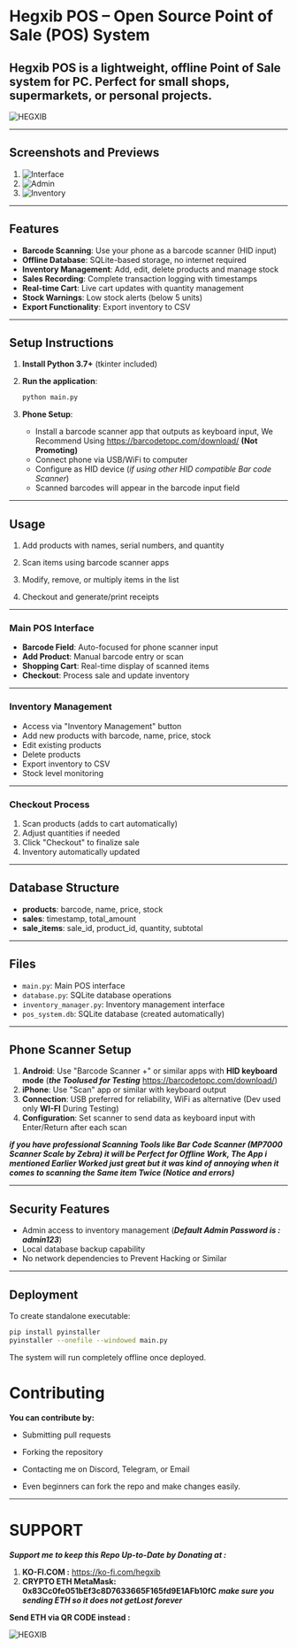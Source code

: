 # Hegxib POS – Open Source Point of Sale (POS) System

**Hegxib POS** is a lightweight, offline Point of Sale system for PC. Perfect for small shops, supermarkets, or personal projects.  
---

  ![HEGXIB](./Hegxib.transp.png)  
   
---

## Screenshots and Previews

1. ![Interface](./assets/screenshots/pos-interface-hex.png)  
2. ![Admin](./assets/screenshots/pos-admin-login-hex.png)  
3. ![Inventory](./assets/screenshots/pos-inventory-hex.png)  



---

## Features

- **Barcode Scanning**: Use your phone as a barcode scanner (HID input)
- **Offline Database**: SQLite-based storage, no internet required
- **Inventory Management**: Add, edit, delete products and manage stock
- **Sales Recording**: Complete transaction logging with timestamps
- **Real-time Cart**: Live cart updates with quantity management
- **Stock Warnings**: Low stock alerts (below 5 units)
- **Export Functionality**: Export inventory to CSV

---

## Setup Instructions

1. **Install Python 3.7+** (tkinter included)

2. **Run the application**:
   ```bash
   python main.py
   ```

3. **Phone Setup**:
   - Install a barcode scanner app that outputs as keyboard input, We Recommend Using https://barcodetopc.com/download/ **(Not Promoting)**
   - Connect phone via USB/WiFi to computer
   - Configure as HID device (_if using other HID compatible Bar code Scanner_)
   - Scanned barcodes will appear in the barcode input field

---

## Usage

1. Add products with names, serial numbers, and quantity

2. Scan items using barcode scanner apps

3. Modify, remove, or multiply items in the list

4. Checkout and generate/print receipts

---

### Main POS Interface
- **Barcode Field**: Auto-focused for phone scanner input
- **Add Product**: Manual barcode entry or scan
- **Shopping Cart**: Real-time display of scanned items
- **Checkout**: Process sale and update inventory

---

### Inventory Management
- Access via "Inventory Management" button
- Add new products with barcode, name, price, stock
- Edit existing products
- Delete products
- Export inventory to CSV
- Stock level monitoring

---

### Checkout Process
1. Scan products (adds to cart automatically)
2. Adjust quantities if needed
3. Click "Checkout" to finalize sale
4. Inventory automatically updated

---

## Database Structure

- **products**: barcode, name, price, stock
- **sales**: timestamp, total_amount
- **sale_items**: sale_id, product_id, quantity, subtotal

---

## Files

- `main.py`: Main POS interface
- `database.py`: SQLite database operations
- `inventory_manager.py`: Inventory management interface
- `pos_system.db`: SQLite database (created automatically)

---

## Phone Scanner Setup

1. **Android**: Use "Barcode Scanner +" or similar apps with **HID keyboard mode** (_**the Toolused for Testing**_ https://barcodetopc.com/download/)
2. **iPhone**: Use "Scan" app or similar with keyboard output 
3. **Connection**: USB preferred for reliability, WiFi as alternative (Dev used only **WI-FI** During Testing)
4. **Configuration**: Set scanner to send data as keyboard input with Enter/Return after each scan

**_if you have professional Scanning Tools like Bar Code Scanner (MP7000 Scanner Scale by Zebra) it will be Perfect for Offline Work, The App i mentioned Earlier Worked just great but it was kind of annoying when it comes to scanning the Same item Twice (Notice and errors)_**

---

## Security Features

- Admin access to inventory management (**_Default Admin Password is : admin123_**)
- Local database backup capability
- No network dependencies to Prevent Hacking or Similar
  
---

## Deployment

To create standalone executable:
```bash
pip install pyinstaller
pyinstaller --onefile --windowed main.py
```

The system will run completely offline once deployed.

# Contributing

**You can contribute by:**

- Submitting pull requests

- Forking the repository

- Contacting me on Discord, Telegram, or Email

- Even beginners can fork the repo and make changes easily.

---

# SUPPORT

_**Support me to keep this Repo Up-to-Date by Donating at :**_

1. **KO-FI.COM :** https://ko-fi.com/hegxib 
2. **CRYPTO ETH MetaMask: 0x83Cc0fe051bEf3c8D7633665F165fd9E1AFb10fC**
     **_make sure you sending ETH so it does not getLost forever_**

**Send ETH via QR CODE instead :**





![HEGXIB](./assets/crypto/Hegxib-ETH-metamask-0x83Cc0fe051bEf3c8D7633665F165fd9E1AFb10fC.png)




